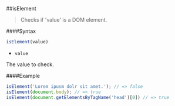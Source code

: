 ##isElement
> Checks if 'value' is a DOM element.

####Syntax
```js
isElement(value)
```

- <code>value</code>

The value to check.

####Example
```js
isElement('Lorem ipusm dolr sit amet.'); // => false
isElement(document.body); // => true
isElement(document.getElementsByTagName('head')[0]) // => true
```